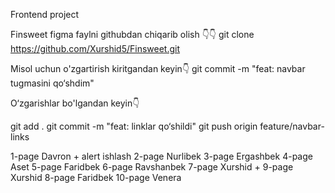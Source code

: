 Frontend project 

Finsweet  figma 
faylni githubdan chiqarib olish 👇👇
git clone https://github.com/Xurshid5/Finsweet.git 

Misol uchun o'zgartirish kiritgandan keyin👇
git commit -m "feat: navbar tugmasini qo‘shdim"



O‘zgarishlar bo'lgandan keyin👇


git add .
git commit -m "feat: linklar qo‘shildi"
git push origin feature/navbar-links



1-page Davron   + alert ishlash
2-page Nurlibek 
3-page Ergashbek
4-page Aset
5-page Faridbek
6-page Ravshanbek
7-page Xurshid + 9-page Xurshid
8-page Faridbek
10-page Venera